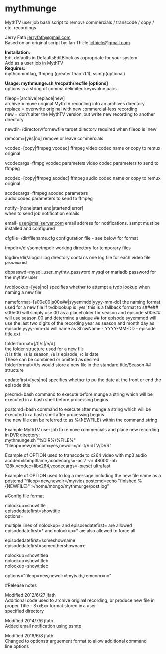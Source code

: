 # mythmunge
MythTV user job bash script to remove commercials / transcode / copy / etc. recordings  
  
Jerry Fath jerryfath@gmail.com  
Based on an original script by: Ian Thiele icthiele@gmail.com  

 **Installation:**  
    Edit defaults in DefaultsEditBlock as appropriate for your system  
    Add as a user job in MythTV  
 **Requires:**  
    mythcommflag, ffmpeg (greater than v1.1), ssmtp(optional)  
  
 **Usage: mythmunge.sh /recpath/recfile [options]**  
   options is a string of comma delimited key=value pairs  
  
  fileop=[archive|replace|new]  
   archive = move original MythTV recording into an archives directory  
   replace = overwrite original with new commercial-less recording  
   new = don't alter the MythTV version, but write new recording to another directory  
  
  newdir=/directory/fornewfile
   target directory required when fileop is 'new'  
  
  remcom=[yes|no]
   remove or leave commercials  
  
  vcodec=[copy|ffmpeg vcodec]
   ffmpeg video codec name or copy to remux original 
  
  vcodecargs=ffmpg vcodec parameters
   video codec parameters to send to ffmpeg  
  
  acodec=[copy|ffmpeg acodec]
    ffmpeg audio codec name or copy to remux original  
  
  acodecargs=ffmpeg acodec parameters  
   audio codec parameters to send to ffmpeg  
  
  notify=[none|start|end|startend|error]  
   when to send job notification emails  
  
  email=user@mailserver.com
   email address for notifications.  ssmpt must be installed and configured  
  
  cfgfile=/dir/filename.cfg
   configuration file - see below for format  
  
  tmpdir=/dir/sometmpdir
   working directory for temporary files  
  
  logdir=/dir/alogdir
   log directory contains one log file for each video file processed  
  
  dbpasswd=mysql_user_mythtv_password
   mysql or mariadb password for the mythtv user  
  
  tvdblookup=[yes|no]
   specifies whether to attempt a tvdb lookup when naming a new file  
  
  nameformat=[s00e00|s00e##|syyemmdd|yyyy-mm-dd]
   the naming format used for a new file
   if tvdblookup is 'yes' this is a fallback format to s##e##
   s00e00 will simply use 00 as a placeholder for season and episode
   s00e## will use season 00 and determine a unique ## for episode
   syyemmdd will use the last two digits of the recording year as season and
    month day as episode
   yyyy-mm-dd will name as ShowName - YYYY-MM-DD - episode title.ext
  
  folderformat=[/t|/s|/e/d]  
   the folder structure used for a new file  
   /t is title, /s is season, /e is episode, /d is date  
   These can be combined or omitted as desired  
   folderformat=/t/s would store a new file in the standard title/Season ## structure  
  
  epdatefirst=[yes|no]
   specifies whether to pu the date at the front or end the episode title  
  
  precmd=bash command to execute before munge
   a string which will be executed in a bash shell before processing begins  
  
  postcmd=bash command to execute after munge
   a string which will be executed in a bash shell after processing begins  
   the new file can be referred to as %{NEWFILE} within the command string  
  
  
 Example MythTV user job to remove commercials and place new recording in DVR directory:  
   mythmunge.sh "%DIR%/%FILE%" "fileop=new,remcom=yes,newdir=/mnt/VidTV/DVR"  
  
 Example of OPTION used to transcode to x264 video with mp3 audio  
   acodec=libmp3lame,acodecargs=-ac 2 -ar 48000 -ab 128k,vcodec=libx264,vcodecargs=-preset ultrafast
   
 Example of OPTION used to log a message including the new file name as a postcmd
   "fileop=new,newdir=/my/vids,postcmd=echo \"finished %{NEWFILE}\" >/home/mongo/mythmunge/post.log"  
  
  
#Config file format  
  
nolookup=showtitle  
episodedatefirst=showtitle  
options=  
  
multiple lines of nolookup= and episodedatefirst= are allowed  
episodedatefirst=* and nolookup=* are also allowed to force all  
  
episodedatefirst=someshowname  
episodedatefirst=someothershowname  
  
nolookup=showtitlea  
nolookup=showtitleb  
nolookup=showtitlec  
  
options="fileop=new,newdir=\my\vids,remcom=no"  
  
  
#Release notes  
  
Modified 2012/6/27 jfath  
 Additional code used to archive original recording, or produce new file in proper Title - SxxExx format stored in a user  
 specified directory  
  
 Modified 2014/7/6 jfath  
 Added email notification using ssmtp  
  
 Modified 2016/6/8 jfath  
 Changed to optionstr arguement format to allow additional command  
 line options  


